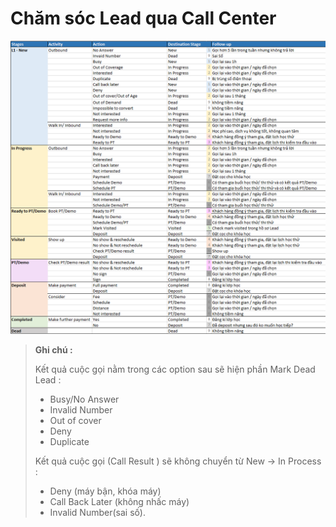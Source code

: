 # Chăm sóc Lead qua Call Center

![](../.gitbook/assets/status_leads.png)

> **Ghi chú :**
>
> Kết quả cuộc gọi nằm trong các option sau sẽ hiện phần Mark Dead Lead :
>
> * Busy/No Answer
> * Invalid Number
> * Out of cover
> * Deny
> * Duplicate
>
> Kết quả cuộc gọi \(Call Result \) sẽ không chuyển từ New -&gt; In Process :
>
> * Deny \(máy bận, khóa máy\)
> * Call Back Later \(không nhấc máy\)
> * Invalid Number\(sai số\).

